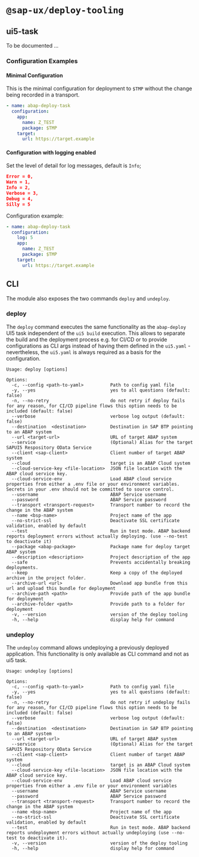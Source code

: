 #  `@sap-ux/deploy-tooling`

## ui5-task

To be documented ...

### Configuration Examples

#### Minimal Configuration
This is the minimal configuration for deployment to `$TMP` without the change being recorded in a transport.

```yaml
- name: abap-deploy-task
  configuration:
    app:
      name: Z_TEST
      package: $TMP
    target:
      url: https://target.example
```

#### Configuration with logging enabled
Set the level of detail for log messages, default is `Info`;
```json
Error = 0,
Warn = 1,
Info = 2,
Verbose = 3,
Debug = 4,
Silly = 5
```
Configuration example:
```yaml
- name: abap-deploy-task
  configuration:
    log: 5
    app:
      name: Z_TEST
      package: $TMP
    target:
      url: https://target.example
```

## CLI
The module also exposes the two commands `deploy` and `undeploy`. 

### deploy
The `deploy` command executes the same functionality as the `abap-deploy` UI5 task independent of the `ui5 build` execution. This allows to separate the build and the deployment process e.g. for CI/CD or to provide configurations as CLI args instead of having them defined in the `ui5.yaml` - nevertheless, the `ui5.yaml` is always required as a basis for the configuration.

```
Usage: deploy [options]

Options:
  -c, --config <path-to-yaml>          Path to config yaml file
  -y, --yes                            yes to all questions (default: false)
  -n, --no-retry                       do not retry if deploy fails for any reason, for CI/CD pipeline flows this option needs to be included (default: false)
  --verbose                            verbose log output (default: false)
  --destination  <destination>         Destination in SAP BTP pointing to an ABAP system
  --url <target-url>                   URL of target ABAP system
  --service                            (Optional) Alias for the target SAPUI5 Respository OData Service
  --client <sap-client>                Client number of target ABAP system
  --cloud                              target is an ABAP Cloud system
  --cloud-service-key <file-location>  JSON file location with the ABAP cloud service key.
  --cloud-service-env                  Load ABAP cloud service properties from either a .env file or your environment variables. Secrets in your .env should not be committed to source control.
  --username                           ABAP Service username
  --password                           ABAP Service password
  --transport <transport-request>      Transport number to record the change in the ABAP system
  --name <bsp-name>                    Project name of the app
  --no-strict-ssl                      Deactivate SSL certificate validation, enabled by default
  --test                               Run in test mode. ABAP backend reports deployment errors without actually deploying. (use --no-test to deactivate it)
  --package <abap-package>             Package name for deploy target ABAP system
  --description <description>          Project description of the app
  --safe                               Prevents accidentally breaking deployments.
  --keep                               Keep a copy of the deployed archive in the project folder.
  --archive-url <url>                  Download app bundle from this url and upload this bundle for deployment
  --archive-path <path>                Provide path of the app bundle for deployment
  --archive-folder <path>              Provide path to a folder for deployment
  -v, --version                        version of the deploy tooling
  -h, --help                           display help for command
```

### undeploy
The `undeploy` command allows undeploying a previously deployed application. This functionality is only available as CLI command and not as ui5 task.

```
Usage: undeploy [options]

Options:
  -c, --config <path-to-yaml>          Path to config yaml file
  -y, --yes                            yes to all questions (default: false)
  -n, --no-retry                       do not retry if undeploy fails for any reason, for CI/CD pipeline flows this option needs to be included (default: false)
  --verbose                            verbose log output (default: false)
  --destination  <destination>         Destination in SAP BTP pointing to an ABAP system
  --url <target-url>                   URL of target ABAP system
  --service                            (Optional) Alias for the target SAPUI5 Respository OData Service
  --client <sap-client>                Client number of target ABAP system
  --cloud                              target is an ABAP Cloud system
  --cloud-service-key <file-location>  JSON file location with the ABAP cloud service key.
  --cloud-service-env                  Load ABAP cloud service properties from either a .env file or your environment variables
  --username                           ABAP Service username
  --password                           ABAP Service password
  --transport <transport-request>      Transport number to record the change in the ABAP system
  --name <bsp-name>                    Project name of the app
  --no-strict-ssl                      Deactivate SSL certificate validation, enabled by default
  --test                               Run in test mode. ABAP backend reports undeployment errors without actually undeploying (use --no-test to deactivate it).
  -v, --version                        version of the deploy tooling
  -h, --help                           display help for command
```
